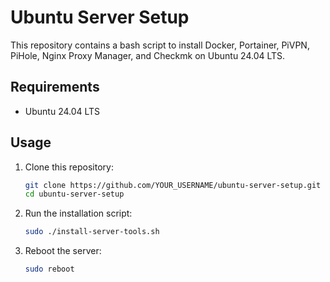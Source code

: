 # Ubuntu Server Setup

This repository contains a bash script to install Docker, Portainer, PiVPN, PiHole, Nginx Proxy Manager, and Checkmk on Ubuntu 24.04 LTS.

## Requirements
- Ubuntu 24.04 LTS

## Usage

1. Clone this repository:
   ```bash
   git clone https://github.com/YOUR_USERNAME/ubuntu-server-setup.git
   cd ubuntu-server-setup
2. Run the installation script:
   ```bash
   sudo ./install-server-tools.sh

3. Reboot the server:
   ```bash
   sudo reboot
